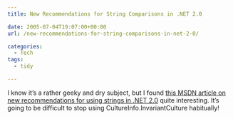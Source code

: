 ```yaml
---
title: New Recommendations for String Comparisons in .NET 2.0

date: 2005-07-04T19:07:00+00:00
url: /new-recommendations-for-string-comparisons-in-net-2-0/

categories:
  - Tech
tags:
  - tidy

---
```

<!--kg-card-begin: html-->

I know it&#8217;s a rather geeky and dry subject, but I found [this MSDN article on new recommendations for using strings in .NET 2.0][1] quite interesting. It&#8217;s going to be difficult to stop using CultureInfo.InvariantCulture habitually!

<!--kg-card-end: html-->

 [1]: http://msdn.microsoft.com/netframework/default.aspx?pull=/library/en-us/dndotnet/html/StringsinNET20.asp